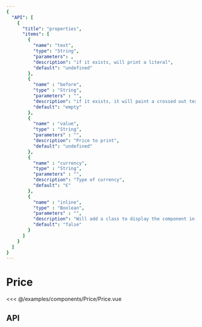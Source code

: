 ```yaml
---
{
  "API": [
    {
      "title": "properties",
      "items": [
        {
          "name": "text",
          "type": "String",
          "parameters": ,
          "description": "if it exists, will print a literal",
          "default": "undefined"
        },
        {
          "name" : "before",
          "type" : "String",
          "parameters" : "",
          "description": "if it exists, it will paint a crossed out text",
          "default": "empty"
        },
        {
          "name" : "value",
          "type" : "String",
          "parameters" : "",
          "description": "Price to print",
          "default": "undefined"
        },
        {
          "name" : "currency",
          "type" : "String",
          "parameters" : "",
          "description": "Type of currency",
          "default": "€"
        },
        {
          "name" : "inline",
          "type" : "Boolean",
          "parameters" : "",
          "description": "Will add a class to display the component in one line",
          "default": "false"
        }                         
      ] 
    }
  ]
}
---
```


# Price

<Preview>
  <template slot="demo">
    <components-Price-Price />
  </template>
  
  <<< @/examples/components/Price/Price.vue
</Preview>
  
## API

<Api />